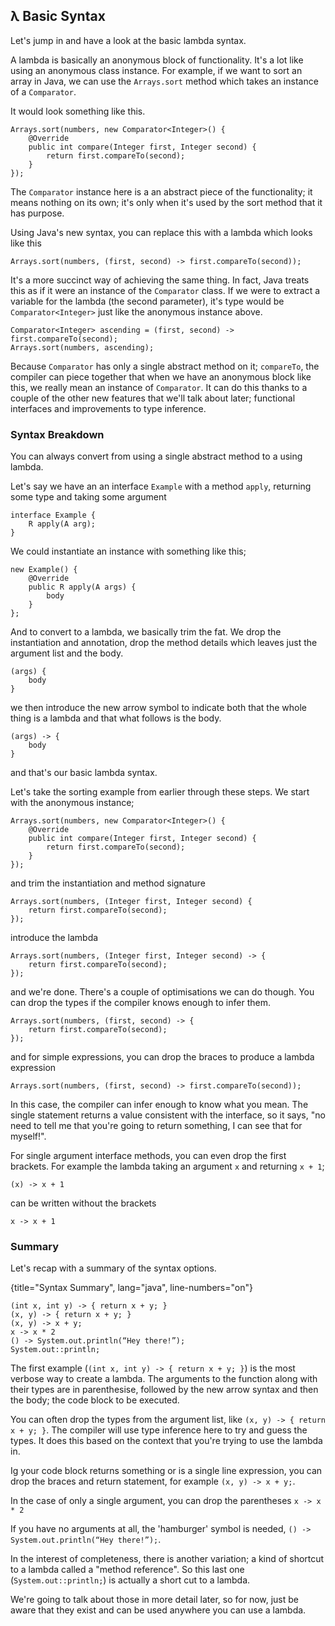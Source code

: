 ## λ Basic Syntax

Let's jump in and have a look at the basic lambda syntax.

A lambda is basically an anonymous block of functionality. It's a lot like using an anonymous class instance. For example, if we want to sort an array in Java, we can use the `Arrays.sort` method which takes an instance of a `Comparator`.

It would look something like this.

    Arrays.sort(numbers, new Comparator<Integer>() {
        @Override
        public int compare(Integer first, Integer second) {
            return first.compareTo(second);
        }
    });

The `Comparator` instance here is a an abstract piece of the functionality; it means nothing on its own; it's only when it's used by the sort method that it has purpose.

Using Java's new syntax, you can replace this with a lambda which looks like this


    Arrays.sort(numbers, (first, second) -> first.compareTo(second));

It's a more succinct way of achieving the same thing. In fact, Java treats this as if it were an instance of the `Comparator` class. If we were to extract a variable for the lambda (the second parameter), it's type would be `Comparator<Integer>` just like the anonymous instance above.


    Comparator<Integer> ascending = (first, second) -> first.compareTo(second);
    Arrays.sort(numbers, ascending);


Because `Comparator` has only a single abstract method on it; `compareTo`, the compiler can piece together that when we have an anonymous block like this, we really mean an instance of `Comparator`.  It can do this thanks to a couple of the other new features that we'll talk about later; functional interfaces and improvements to type inference.


### Syntax Breakdown

You can always convert from using a single abstract method to a using lambda.

Let's say we have an an interface `Example` with a method `apply`, returning some type and taking some argument


    interface Example {
        R apply(A arg);
    }

We could instantiate an instance with something like this;

    new Example() {
        @Override
        public R apply(A args) {
            body
        }
    };


And to convert to a lambda, we basically trim the fat. We drop the instantiation and annotation, drop the method details which leaves just the argument list and the body.


    (args) {
        body
    }

we then introduce the new arrow symbol to indicate both that the whole thing is a lambda and that what follows is the body.


    (args) -> {
        body
    }


and that's our basic lambda syntax.


Let's take the sorting example from earlier through these steps. We start with the anonymous instance;


    Arrays.sort(numbers, new Comparator<Integer>() {
        @Override
        public int compare(Integer first, Integer second) {
            return first.compareTo(second);
        }
    });


and trim the instantiation and method signature


    Arrays.sort(numbers, (Integer first, Integer second) {
        return first.compareTo(second);
    });

introduce the lambda


    Arrays.sort(numbers, (Integer first, Integer second) -> {
        return first.compareTo(second);
    });

and we're done. There's a couple of optimisations we can do though. You can drop the types if the compiler knows enough to infer them.


    Arrays.sort(numbers, (first, second) -> {
        return first.compareTo(second);
    });

and for simple expressions, you can drop the braces to produce a lambda expression


    Arrays.sort(numbers, (first, second) -> first.compareTo(second));


In this case, the compiler can infer enough to know what you mean. The single statement returns a value consistent with the interface, so it says, "no need to tell me that you're going to return something, I can see that for myself!".


For single argument interface methods, you can even drop the first brackets. For example the lambda taking an argument `x` and returning `x + 1`;


    (x) -> x + 1

can be written without the brackets


    x -> x + 1



### Summary

Let's recap with a summary of the syntax options.

{title="Syntax Summary", lang="java", line-numbers="on"}
~~~~~~~
(int x, int y) -> { return x + y; }
(x, y) -> { return x + y; }
(x, y) -> x + y;
x -> x * 2
() -> System.out.println(“Hey there!”);
System.out::println;
~~~~~~~


The first example (`(int x, int y) -> { return x + y; }`) is the most verbose way to create a lambda. The arguments to the function along with their types are in parenthesise, followed by the new arrow syntax and then the body; the code block to be executed.

You can often drop the types from the argument list, like `(x, y) -> { return x + y; }`. The compiler will use type inference here to try and guess the types. It does this based on the context that you're trying to use the lambda in.

Ig your code block returns something or is a single line expression, you can drop the braces and return statement, for example `(x, y) -> x + y;`.

In the case of only a single argument, you can drop the parentheses `x -> x * 2`

If you have no arguments at all, the 'hamburger' symbol is needed, `() -> System.out.println(“Hey there!”);`.

In the interest of completeness, there is another variation; a kind of shortcut to a lambda called a "method reference". So this last one (`System.out::println;`) is actually a short cut to a lambda.

We're going to talk about those in more detail later, so for now, just be aware that they exist and can be used anywhere you can use a lambda.
